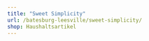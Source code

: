```yaml
---
title: "Sweet Simplicity"
url: /batesburg-leesville/sweet-simplicity/
shop: Haushaltsartikel
---
```

